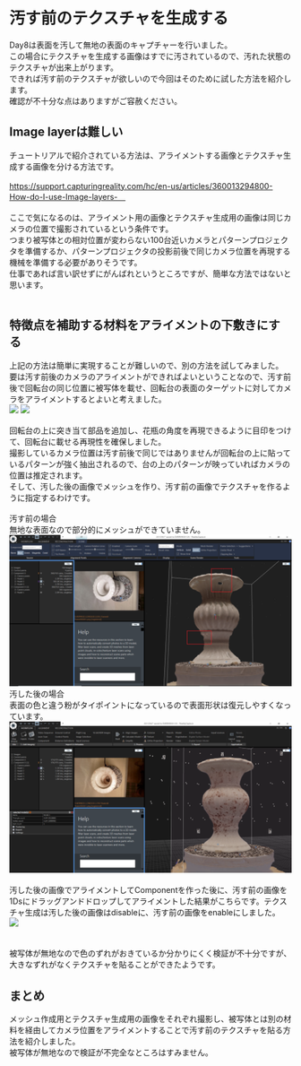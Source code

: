 # 汚す前のテクスチャを生成する
Day8は表面を汚して無地の表面のキャプチャーを行いました。<br>
この場合にテクスチャを生成する画像はすでに汚されているので、汚れた状態のテクスチャが出来上がります。<br>
できれば汚す前のテクスチャが欲しいので今回はそのために試した方法を紹介します。<br>
確認が不十分な点はありますがご容赦ください。<br>

## Image layerは難しい
チュートリアルで紹介されている方法は、アライメントする画像とテクスチャ生成する画像を分ける方法です。<br><br>
https://support.capturingreality.com/hc/en-us/articles/360013294800-How-do-I-use-Image-layers-　
<br><br>
ここで気になるのは、アライメント用の画像とテクスチャ生成用の画像は同じカメラの位置で撮影されているという条件です。<br>
つまり被写体との相対位置が変わらない100台近いカメラとパターンプロジェクタを準備するか、パターンプロジェクタの投影前後で同じカメラ位置を再現する機械を準備する必要がありそうです。<br>
仕事であれば言い訳せずにがんばれというところですが、簡単な方法ではないと思います。<br>
<br>
## 特徴点を補助する材料をアライメントの下敷きにする
上記の方法は簡単に実現することが難しいので、別の方法を試してみました。<br>
要は汚す前後のカメラのアライメントができればよいということなので、汚す前後で回転台の同じ位置に被写体を載せ、回転台の表面のターゲットに対してカメラをアライメントするとよいと考えました。<br>
<img src="https://github.com/nakanomuramoto/AdventCalendar2020MJ/blob/main/images/Day9_1.png" width="300">
<img src="https://github.com/nakanomuramoto/AdventCalendar2020MJ/blob/main/images/Day9_2.png" width="300"><br><br>
回転台の上に突き当て部品を追加し、花瓶の角度を再現できるように目印をつけて、回転台に載せる再現性を確保しました。<br>
撮影しているカメラ位置は汚す前後で同じではありませんが回転台の上に貼っているパターンが強く抽出されるので、台の上のパターンが映っていればカメラの位置は推定されます。<br>
そして、汚した後の画像でメッシュを作り、汚す前の画像でテクスチャを作るように指定するわけです。<br>
<br>
汚す前の場合<br>
無地な表面なので部分的にメッシュができていません。<br>
<img src="https://github.com/nakanomuramoto/AdventCalendar2020MJ/blob/main/images/Day9_3.png" width="600"><br>
汚した後の場合<br>
表面の色と違う粉がタイポイントになっているので表面形状は復元しやすくなっています。<br>
<img src="https://github.com/nakanomuramoto/AdventCalendar2020MJ/blob/main/images/Day9_4.png" width="600"><br><br>
汚した後の画像でアライメントしてComponentを作った後に、汚す前の画像を1Dsにドラッグアンドドロップしてアライメントした結果がこちらです。テクスチャ生成は汚した後の画像はdisableに、汚す前の画像をenableにしました。<br>
<img src="https://github.com/nakanomuramoto/AdventCalendar2020MJ/blob/main/images/Day9_5.png" width="600"><br><br>
<br>
被写体が無地なので色のずれがおきているか分かりにくく検証が不十分ですが、大きなずれがなくテクスチャを貼ることができたようです。<br>

## まとめ
メッシュ作成用とテクスチャ生成用の画像をそれぞれ撮影し、被写体とは別の材料を経由してカメラ位置をアライメントすることで汚す前のテクスチャを貼る方法を紹介しました。<br>
被写体が無地なので検証が不完全なところはすみません。<br>
<br>
